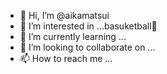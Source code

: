 - 👋 Hi, I’m @aikamatsui
- 👀 I’m interested in ...basuketball🏀
- 🌱 I’m currently learning ...
- 💞️ I’m looking to collaborate on ...
- 📫 How to reach me ...

<!---
aikamatsui/aikamatsui is a ✨ special ✨ repository because its `README.md` (this file) appears on your GitHub profile.
You can click the Preview link to take a look at your changes.
--->
